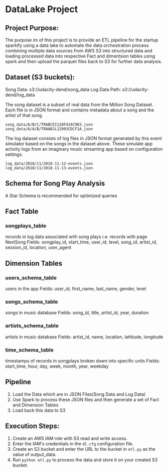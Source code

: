 # DataLake Project

## Project Purpose:

The purpose im of this project is to provide an ETL pipeline for  the startup sparkify using a data lake to automate the data orchestration process combining multiple data sources from AWS S3 into structured data and loading processed data into respective Fact and dimentsion tables using spark and then upload the parquet files back to S3 for further data analysis. 


## Dataset (S3 buckets):
Song Data: s3://udacity-dend/song_data 
Log Data Path: s3://udacity-dend/log_data 

The song dataset is a subset of real data from the Million Song Dataset. Each file is in JSON format and contains metadata about a song and the artist of that song. 

```
song_data/A/B/C/TRABCEI128F424C983.json
song_data/A/A/B/TRAABJL12903CDCF1A.json
```

The log dataset consists of log files in JSON format generated by this event simulator based on the songs in the dataset above. These simulate app activity logs from an imaginary music streaming app based on configuration settings. 

```
log_data/2018/11/2018-11-12-events.json
log_data/2018/11/2018-11-13-events.json
```

## Schema for Song Play Analysis
A Star Schema is recommended for optimized queries

## Fact Table
### songplays_table
records in log data associated with song plays i.e. records with page NextSong 
Fields: songplay_id, start_time, user_id, level, song_id, artist_id, session_id, location, user_agent

## Dimension Tables
### users_schema_table
users in the app 
Fields: user_id, first_name, last_name, gender, level

### songs_schema_table
songs in music database 
Fields: song_id, title, artist_id, year, duration

### artists_schema_table
artists in music database 
Fields: artist_id, name, location, lattitude, longitude

### time_schema_table
timestamps of records in songplays broken down into specific units 
Fields: start_time, hour, day, week, month, year, weekday

## Pipeline
1. Load the Data which are in JSON Files(Song Data and Log Data)
2. Use Spark to process these JSON files and then generate a set of Fact and Dimension Tables
3. Load back this data to S3


## Execution Steps:
1. Create an AWS IAM role with S3 read and write access.
2. Enter the IAM's credentials in the `dl.cfg` configuration file.
3. Create an S3 bucket and enter the URL to the bucket in `etl.py` as the value of output_data.
4. Run `python etl.py` to process the data and store it on your created S3 bucket.
